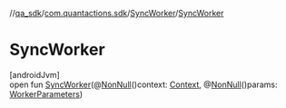 //[qa_sdk](../../../index.md)/[com.quantactions.sdk](../index.md)/[SyncWorker](index.md)/[SyncWorker](-sync-worker.md)

# SyncWorker

[androidJvm]\
open fun [SyncWorker](-sync-worker.md)(@[NonNull](https://developer.android.com/reference/kotlin/androidx/annotation/NonNull.html)()context: [Context](https://developer.android.com/reference/kotlin/android/content/Context.html), @[NonNull](https://developer.android.com/reference/kotlin/androidx/annotation/NonNull.html)()params: [WorkerParameters](https://developer.android.com/reference/kotlin/androidx/work/WorkerParameters.html))
